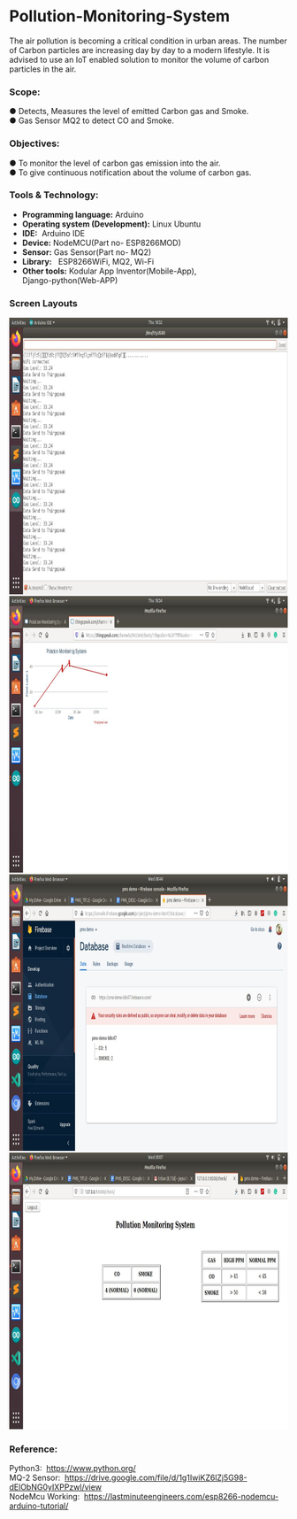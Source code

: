 # Pollution-Monitoring-System
The air pollution is becoming a critical condition in urban areas. The number of
Carbon particles are increasing day by day to a modern lifestyle. It is advised to
use an IoT enabled solution to monitor the volume of carbon particles in the air.

### Scope:
● Detects, Measures the level of emitted Carbon gas and Smoke.<br />
● Gas Sensor MQ2 to detect CO and Smoke.


### Objectives:

● To monitor the level of carbon gas emission into the air.<br />
● To give continuous notification about the volume of carbon gas.


### Tools & Technology:

* **Programming language:**  Arduino
* **Operating system (Development):** Linux Ubuntu
* **IDE:** ​ Arduino IDE
* **Device:**
  NodeMCU(Part no- ESP8266MOD)
* **Sensor:**
Gas Sensor(Part no- MQ2)
* **Library:** ​ ​ ESP8266WiFi, MQ2, Wi-Fi
* **Other tools:**
Kodular App Inventor(Mobile-App),<br />
         Django-python(Web-APP)

### Screen Layouts

<img src="a1.png" alt="alt text" width="900" height="500"> 


<img src="a2.png" alt="alt text" width="900" height="500">


<img src="a3.png" alt="alt text" width="900" height="500">


<img src="a4.png" alt="alt text" width="900" height="500"> 


### Reference:

Python3: ​ https://www.python.org/ <br />
MQ-2 Sensor: ​ https://drive.google.com/file/d/1g1IwiKZ6lZj5G98-dElObNG0yIXPPzwl/view<br />
NodeMcu Working: ​ https://lastminuteengineers.com/esp8266-nodemcu-arduino-tutorial/



